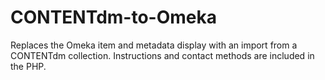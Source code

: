 CONTENTdm-to-Omeka
==================

Replaces the Omeka item and metadata display with an import from a CONTENTdm collection. Instructions and contact methods are included in the PHP. 
